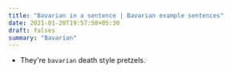 ```yaml
---
title: "Bavarian in a sentence | Bavarian example sentences"
date: 2021-01-20T19:57:50+05:30
draft: falses
summary: "Bavarian"
---
```

- They're `bavarian` death style pretzels.
                 
